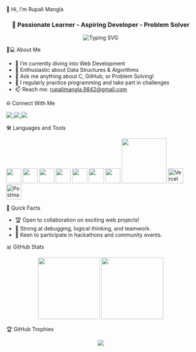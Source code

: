 👋 Hi, I'm Rupali Mangla

<h3 align="center">🚀 Passionate Learner - Aspiring Developer - Problem Solver</h3>
<p align="center">
  <img src="https://readme-typing-svg.demolab.com?font=Fira+Code&size=24&pause=1000&color=F20E61&center=true&width=435&lines=Always+Learning+Something+New!;Problem+Solver+%26+Bug+Buster;Web+Dev+in+Progress..." alt="Typing SVG" />
</p>

👩💻 About Me

- 🔭 I’m currently diving into Web Development
- 🌱 Enthusiastic about Data Structures & Algorithms
- 💬 Ask me anything about C, GitHub, or Problem Solving!
- 📝 I regularly practice programming and take part in challenges
- 📫 Reach me: rupalimangla.9842@gmail.com

🌐 Connect With Me
<p>
  <a href="https://twitter.com/rupalimangla07" target="_blank">
    <img src="https://img.shields.io/badge/Twitter-1DA1F2.svg?style=for-the-badge&logo=twitter&logoColor=white" />
  </a>
  <a href="https://linkedin.com/in/rupali-mangla" target="_blank">
    <img src="https://img.shields.io/badge/LinkedIn-0A66C2.svg?style=for-the-badge&logo=linkedin&logoColor=white" />
  </a>
  <a href="mailto:rupalimangla.9842@gmail.com">
    <img src="https://img.shields.io/badge/Email-D14836.svg?style=for-the-badge&logo=gmail&logoColor=white" />
  </a>
</p>

🛠️ Languages and Tools 
<p>
  <img src="https://cdn.jsdelivr.net/gh/devicons/devicon/icons/c/c-original.svg" width="40" />
  <img src="https://cdn.jsdelivr.net/gh/devicons/devicon/icons/cplusplus/cplusplus-original.svg" width="40" />
  <img src="https://cdn.jsdelivr.net/gh/devicons/devicon/icons/python/python-original.svg" width="40" />
  <img src="https://cdn.jsdelivr.net/gh/devicons/devicon/icons/html5/html5-original.svg" width="40" />
  <img src="https://cdn.jsdelivr.net/gh/devicons/devicon/icons/css3/css3-original.svg" width="40" />
  <img src="https://cdn.jsdelivr.net/gh/devicons/devicon/icons/bootstrap/bootstrap-plain.svg" width="40" />
  <img src="https://cdn.jsdelivr.net/gh/devicons/devicon/icons/javascript/javascript-original.svg" width="40" />
  <img src="https://skillicons.dev/icons?i=git,github,vscode" width="120"/>
  <img src="https://cdn.jsdelivr.net/gh/devicons/devicon/icons/vercel/vercel-original.svg" width="40" title="Vercel" />
  <img src="https://cdn.jsdelivr.net/gh/devicons/devicon/icons/postman/postman-original.svg" width="40" title="Postman" />
</p>


🚩 Quick Facts

- 🏆 Open to collaboration on exciting web projects!
- 🌟 Strong at debugging, logical thinking, and teamwork.
- 🤝 Keen to participate in hackathons and community events.

📊 GitHub Stats
<p align="center">
  <img src="https://github-readme-stats.vercel.app/api?username=Manglarupali007&show_icons=true&theme=radical" height="165" />
  <img src="https://github-readme-stats.vercel.app/api/top-langs/?username=Manglarupali007&layout=compact&theme=radical" height="165" />
</p>

🏆 GitHub Trophies
<p align="center">
  <img src="https://github-profile-trophy.vercel.app/?username=Manglarupali007&theme=radical&margin-w=15&margin-h=15"/>
</p>
